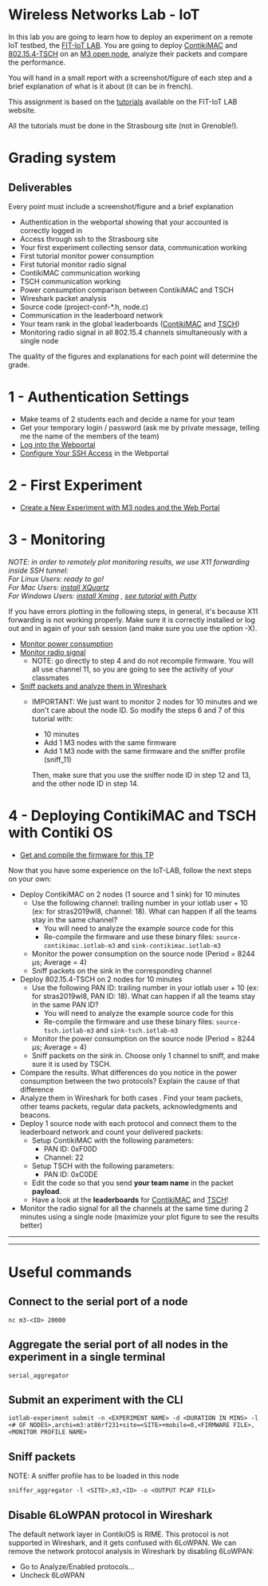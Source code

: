 # Wireless Networks Lab - IoT

In this lab you are going to learn how to deploy an experiment on a remote IoT testbed, the [FIT-IoT LAB](https://www.iot-lab.info/).
You are going to deploy [ContikiMAC](http://dunkels.com/adam/dunkels11contikimac.pdf) and [802.15.4-TSCH](http://www.simonduquennoy.net/papers/duquennoy17tsch.pdf) on an [M3 open node](https://www.iot-lab.info/hardware/m3/), analyze their packets and compare the performance.

You will hand in a small report with a screenshot/figure of each step and a brief explanation of what is it about (it can be in french).

<!-- The first 3 sections of this assignment are based on the [tutorials](https://www.iot-lab.info/tutorials/) available on the FIT-IoT LAB website and a workshop of the Ph.D. summer school ResCom 2019. -->
This assignment is based on the [tutorials](https://www.iot-lab.info/tutorials/) available on the FIT-IoT LAB website.

All the tutorials must be done in the Strasbourg site (not in Grenoble!).

# Grading system

## Deliverables
Every point must include a screenshot/figure and a brief explanation
- Authentication in the webportal showing that your accounted is correctly logged in
- Access through ssh to the Strasbourg site
- Your first experiment collecting sensor data, communication working
- First tutorial monitor power consumption
- First tutorial monitor radio signal
- ContikiMAC communication working
- TSCH communication working
- Power consumption comparison between ContikiMAC and TSCH
- Wireshark packet analysis
- Source code (project-conf-*.h, node.c)
- Communication in the leaderboard network
- Your team rank in the global leaderboards ([ContikiMAC](https://drive.google.com/file/d/1DRjdNB97H6NGtvY83zxyvSgVBfsDX99B/view?usp=sharing) and [TSCH](https://drive.google.com/file/d/1NMQGJutBAqL0IUB6WoJ5QQgXBRnFGKYo/view?usp=sharing))
- Monitoring radio signal in all 802.15.4 channels simultaneously with a single node

The quality of the figures and explanations for each point will determine the grade.

# 1 - Authentication Settings
- Make teams of 2 students each and decide a name for your team
- Get your temporary login / password (ask me by private message, telling me the name of the members of the team)
- [Log into the Webportal](https://www.iot-lab.info/testbed/)
- [Configure Your SSH Access](https://www.iot-lab.info/tutorials/ssh-access) in the Webportal

# 2 - First Experiment
- [Create a New Experiment with M3 nodes and the Web Portal](https://www.iot-lab.info/tutorials/submit-experiment-m3-web/)

# 3 - Monitoring
*NOTE: in order to remotely plot monitoring results, we use X11 forwarding inside SSH tunnel: \
For Linux Users: ready to go! \
For Mac Users: [install XQuartz](https://www.xquartz.org/) \
For Windows Users: [install Xming](https://sourceforge.net/projects/xming/) , [see tutorial with Putty](https://quick-tutoriel.com/comment-utiliser-loption-x11-forwarding-sous-putty/)*

If you have errors plotting in the following steps, in general, it's because X11 forwarding is not working properly. Make sure it is correctly installed or log out and in again of your ssh session (and make sure you use the option -X).

<!-- NOTE: the 'last' folder in .iot-lab/ corresponds to the last experiment deployed (even if it is still running) -->

- [Monitor power consumption](https://www.iot-lab.info/tutorials/monitoring-consumption-m3/)
- [Monitor radio signal](https://www.iot-lab.info/tutorials/monitoring-radio-m3/)
  - NOTE: go directly to step 4 and do not recompile firmware. You will all use channel 11, so you are going to see the activity of your classmates
- [Sniff packets and analyze them in Wireshark](https://www.iot-lab.info/tutorials/monitoring-sniffer-m3/)
  - IMPORTANT: We just want to monitor 2 nodes for 10 minutes and we don't care about the node ID. So modify the steps 6 and 7 of this tutorial with:
    - 10 minutes
    - Add 1 M3 nodes with the same firmware
    - Add 1 M3 node with the same firmware and the sniffer profile (sniff_11)

    Then, make sure that you use the sniffer node ID in step 12 and 13, and the other node ID in step 14.

# 4 - Deploying ContikiMAC and TSCH with Contiki OS
<!-- - [Get and compile firmware for M3 nodes](https://www.iot-lab.info/tutorials/contiki-compilation/) -->
<!-- - [Get and compile firmware for M3 nodes](networking-with-contiki.md) -->
- [Get and compile the firmware for this TP](compile-this-tp.md)

Now that you have some experience on the IoT-LAB, follow the next steps on your own:
- Deploy ContikiMAC on 2 nodes (1 source and 1 sink) for 10 minutes
  - Use the following channel: trailing number in your iotlab user + 10 (ex: for stras2019wl8, channel: 18). What can happen if all the teams stay in the same channel?
    - You will need to analyze the example source code for this
    - Re-compile the firmware and use these binary files: `source-contikimac.iotlab-m3` and `sink-contikimac.iotlab-m3`
  - Monitor the power consumption on the source node (Period = 8244 µs; Average = 4)
  - Sniff packets on the sink in the corresponding channel
- Deploy 802.15.4-TSCH on 2 nodes for 10 minutes
  - Use the following PAN ID: trailing number in your iotlab user + 10 (ex: for stras2019wl8, PAN ID: 18). What can happen if all the teams stay in the same PAN ID?
    - You will need to analyze the example source code for this
    - Re-compile the firmware and use these binary files: `source-tsch.iotlab-m3` and `sink-tsch.iotlab-m3`
  - Monitor the power consumption on the source node (Period = 8244 µs; Average = 4)
  - Sniff packets on the sink in. Choose only 1 channel to sniff, and make sure it is used by TSCH.
- Compare the results. What differences do you notice in the power consumption between the two protocols? Explain the cause of that difference
- Analyze them in Wireshark for both cases . Find your team packets, other teams packets, regular data packets, acknowledgments and beacons.
- Deploy 1 source node with each protocol and connect them to the leaderboard network and count your delivered packets:
  - Setup ContikiMAC with the following parameters:
    - PAN ID: 0xF00D
    - Channel: 22
  - Setup TSCH with the following parameters:
    - PAN ID: 0xC0DE
  - Edit the code so that you send **your team name** in the packet **payload**.
  - Have a look at the **leaderboards** for [ContikiMAC](https://drive.google.com/file/d/1DRjdNB97H6NGtvY83zxyvSgVBfsDX99B/view?usp=sharing) and [TSCH](https://drive.google.com/file/d/1NMQGJutBAqL0IUB6WoJ5QQgXBRnFGKYo/view?usp=sharing)!
- Monitor the radio signal for all the channels at the same time during 2 minutes using a single node (maximize your plot figure to see the results better)

---------
---------

# Useful commands

## Connect to the serial port of a node
```
nc m3-<ID> 20000
```

## Aggregate the serial port of all nodes in the experiment in a single terminal
```
serial_aggregator
```

## Submit an experiment with the CLI
```
iotlab-experiment submit -n <EXPERIMENT NAME> -d <DURATION IN MINS> -l <# OF NODES>,archi=m3:at86rf231+site=<SITE>+mobile=0,<FIRMWARE FILE>,<MONITOR PROFILE NAME>
```

## Sniff packets
NOTE: A sniffer profile has to be loaded in this node
```
sniffer_aggregator -l <SITE>,m3,<ID> -o <OUTPUT PCAP FILE>
```
<!-- 
## Compile ContikiOS for M3 open node platform
```
make clean && make TARGET=iotlab-m3
``` -->

## Disable 6LoWPAN protocol in Wireshark
The default network layer in ContikiOS is RIME. This protocol is not supported in Wireshark, and it gets confused with 6LoWPAN. We can remove the network protocol analysis in Wireshark by disabling 6LoWPAN:
- Go to Analyze/Enabled protocols...
- Uncheck 6LoWPAN